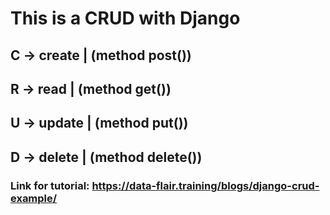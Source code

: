 # This is a CRUD with Django

## C -> create | (method post())
## R -> read   | (method get())
## U -> update | (method put())
## D -> delete | (method delete())

### Link for tutorial: https://data-flair.training/blogs/django-crud-example/